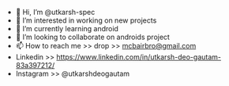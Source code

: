 - 👋 Hi, I’m @utkarsh-spec
- 👀 I’m interested in working on new projects 
- 🌱 I’m currently learning android
- 💞️ I’m looking to collaborate on androids project
- 📫 How to reach me >> drop >> mcbairbro@gmail.com
- Linkedin >>  https://www.linkedin.com/in/utkarsh-deo-gautam-83a397212/
- Instagram >> @utkarshdeogautam 

<!---
utkarsh-spec/utkarsh-spec is a ✨ special ✨ repository because its `README.md` (this file) appears on your GitHub profile.
You can click the Preview link to take a look at your changes.
--->
